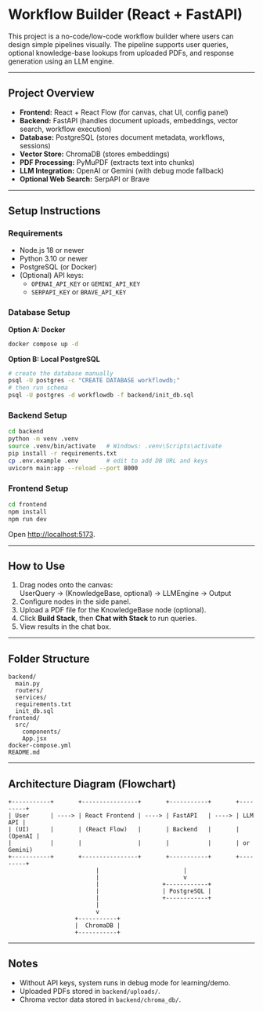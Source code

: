 # Workflow Builder (React + FastAPI)

This project is a no-code/low-code workflow builder where users can design simple pipelines visually. 
The pipeline supports user queries, optional knowledge-base lookups from uploaded PDFs, and response generation using an LLM engine.

---

## Project Overview
- **Frontend:** React + React Flow (for canvas, chat UI, config panel)
- **Backend:** FastAPI (handles document uploads, embeddings, vector search, workflow execution)
- **Database:** PostgreSQL (stores document metadata, workflows, sessions)
- **Vector Store:** ChromaDB (stores embeddings)
- **PDF Processing:** PyMuPDF (extracts text into chunks)
- **LLM Integration:** OpenAI or Gemini (with debug mode fallback)
- **Optional Web Search:** SerpAPI or Brave

---

## Setup Instructions

### Requirements
- Node.js 18 or newer
- Python 3.10 or newer
- PostgreSQL (or Docker)
- (Optional) API keys:
  - `OPENAI_API_KEY` or `GEMINI_API_KEY`
  - `SERPAPI_KEY` or `BRAVE_API_KEY`

### Database Setup
**Option A: Docker**
```bash
docker compose up -d
```
**Option B: Local PostgreSQL**
```bash
# create the database manually
psql -U postgres -c "CREATE DATABASE workflowdb;"
# then run schema
psql -U postgres -d workflowdb -f backend/init_db.sql
```

### Backend Setup
```bash
cd backend
python -m venv .venv
source .venv/bin/activate   # Windows: .venv\Scripts\activate
pip install -r requirements.txt
cp .env.example .env        # edit to add DB URL and keys
uvicorn main:app --reload --port 8000
```

### Frontend Setup
```bash
cd frontend
npm install
npm run dev
```
Open [http://localhost:5173](http://localhost:5173).

---

## How to Use
1. Drag nodes onto the canvas:  
   UserQuery → (KnowledgeBase, optional) → LLMEngine → Output
2. Configure nodes in the side panel.
3. Upload a PDF file for the KnowledgeBase node (optional).
4. Click **Build Stack**, then **Chat with Stack** to run queries.
5. View results in the chat box.

---

## Folder Structure
```
backend/
  main.py
  routers/
  services/
  requirements.txt
  init_db.sql
frontend/
  src/
    components/
    App.jsx
docker-compose.yml
README.md
```

---

## Architecture Diagram (Flowchart)
```text
+-----------+       +----------------+       +-----------+       +---------+
| User      | ----> | React Frontend | ----> | FastAPI   | ----> | LLM API |
| (UI)      |       | (React Flow)   |       | Backend   |       | (OpenAI |
|           |       |                |       |           |       | or Gemini)
+-----------+       +----------------+       +-----------+       +---------+
                         |                        |
                         |                        v
                         |                  +------------+
                         |                  | PostgreSQL |
                         |                  +------------+
                         |
                         v
                   +-----------+
                   |  ChromaDB |
                   +-----------+
```

---

## Notes
- Without API keys, system runs in debug mode for learning/demo.
- Uploaded PDFs stored in `backend/uploads/`.
- Chroma vector data stored in `backend/chroma_db/`.


